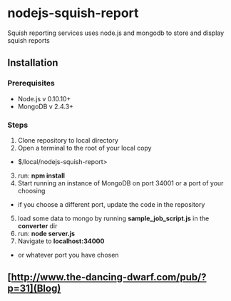 nodejs-squish-report
====================

Squish reporting services uses node.js and mongodb to store and display squish reports

## Installation
### Prerequisites
* Node.js v 0.10.10+
* MongoDB v 2.4.3+

### Steps
1. Clone repository to local directory
2. Open a terminal to the root of your local copy
  * $/local/nodejs-squish-report>
3. run: __npm install__
4. Start running an instance of MongoDB on port 34001 or a port of your choosing
  * if you choose a different port, update the code in the repository
5. load some data to mongo by running __sample_job_script.js__ in the __converter__ dir
6. run: __node server.js__
7. Navigate to __localhost:34000__
  * or whatever port you have chosen

## [http://www.the-dancing-dwarf.com/pub/?p=31](Blog)